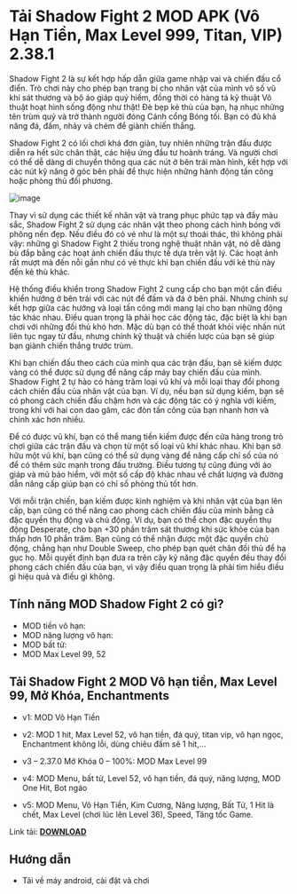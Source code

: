 # Tải Shadow Fight 2 MOD APK (Vô Hạn Tiền, Max Level 999, Titan, VIP) 2.38.1
Shadow Fight 2 là sự kết hợp hấp dẫn giữa game nhập vai và chiến đấu cổ điển. Trò chơi này cho phép bạn trang bị cho nhân vật của mình vô số vũ khí sát thương và bộ áo giáp quý hiếm, đồng thời có hàng tá kỹ thuật Võ thuật hoạt hình sống động như thật! Đè bẹp kẻ thù của bạn, hạ nhục những tên trùm quỷ và trở thành người đóng Cánh cổng Bóng tối. Bạn có đủ khả năng đá, đấm, nhảy và chém để giành chiến thắng.

Shadow Fight 2 có lối chơi khá đơn giản, tuy nhiên những trận đấu được diễn ra hết sức chân thật, các hiệu ứng đầu tư hoành tráng. Và người chơi có thể dễ dàng di chuyển thông qua các nút ở bên trái màn hình, kết hợp với các nút kỹ năng ở góc bên phải để thực hiện những hành động tấn công hoặc phòng thủ đối phương.

![image](https://github.com/user-attachments/assets/a670f8ea-82f7-40e1-85eb-56d16f1406ac)

Thay vì sử dụng các thiết kế nhân vật và trang phục phức tạp và đầy màu sắc, Shadow Fight 2 sử dụng các nhân vật theo phong cách hình bóng với phông nền đẹp. Nếu điều đó có vẻ như là một sự thoái thác, thì không phải vậy: những gì Shadow Fight 2 thiếu trong nghệ thuật nhân vật, nó dễ dàng bù đắp bằng các hoạt ảnh chiến đấu thực tế dựa trên vật lý. Các hoạt ảnh rất mượt mà đến nỗi gần như có vẻ thực khi bạn chiến đấu với kẻ thù này đến kẻ thù khác.

Hệ thống điều khiển trong Shadow Fight 2 cung cấp cho bạn một cần điều khiển hướng ở bên trái với các nút để đấm và đá ở bên phải. Nhưng chính sự kết hợp giữa các hướng và loại tấn công mới mang lại cho bạn những động tác khác nhau. Điều quan trọng là phải học các động tác, đặc biệt là khi bạn chơi với những đối thủ khó hơn. Mặc dù bạn có thể thoát khỏi việc nhấn nút liên tục ngay từ đầu, nhưng chính kỹ thuật và chiến lược của bạn sẽ giúp bạn giành chiến thắng trước trùm.

Khi bạn chiến đấu theo cách của mình qua các trận đấu, bạn sẽ kiếm được vàng có thể được sử dụng để nâng cấp máy bay chiến đấu của mình. Shadow Fight 2 tự hào có hàng trăm loại vũ khí và mỗi loại thay đổi phong cách chiến đấu của nhân vật của bạn. Ví dụ, nếu bạn sử dụng kiếm, bạn sẽ có phong cách chiến đấu chậm hơn và các động tác có ý nghĩa với kiếm, trong khi với hai con dao găm, các đòn tấn công của bạn nhanh hơn và chính xác hơn nhiều.

Để có được vũ khí, bạn có thể mang tiền kiếm được đến cửa hàng trong trò chơi giữa các trận đấu và chọn từ một số loại vũ khí khác nhau. Khi bạn sở hữu một vũ khí, bạn cũng có thể sử dụng vàng để nâng cấp chỉ số của nó để có thêm sức mạnh trong đấu trường. Điều tương tự cũng đúng với áo giáp và mũ bảo hiểm, với một số cấp độ khác nhau về chất lượng và đường dẫn nâng cấp giúp bạn có chỉ số phòng thủ tốt hơn.

Với mỗi trận chiến, bạn kiếm được kinh nghiệm và khi nhân vật của bạn lên cấp, bạn cũng có thể nâng cao phong cách chiến đấu của mình bằng cả đặc quyền thụ động và chủ động. Ví dụ, bạn có thể chọn đặc quyền thụ động Desperate, cho bạn +30 phần trăm sát thương khi sức khỏe của bạn thấp hơn 10 phần trăm. Bạn cũng có thể nhận được một đặc quyền chủ động, chẳng hạn như Double Sweep, cho phép bạn quét chân đối thủ để hạ gục họ. Mỗi quyết định bạn đưa ra trên cây kỹ năng đặc quyền đều thay đổi phong cách chiến đấu của bạn, vì vậy điều quan trọng là phải tìm hiểu điều gì hiệu quả và điều gì không.

## Tính năng MOD Shadow Fight 2 có gì?
- MOD tiền vô hạn: 
- MOD năng lượng vô hạn: 
- MOD bất tử: 
- MOD Max Level 99, 52 
## Tải Shadow Fight 2 MOD Vô hạn tiền, Max Level 99, Mở Khóa, Enchantments
- v1: MOD Vô Hạn Tiền

- v2: MOD 1 hit, Max Level 52, vô hạn tiền, đá quý, titan vip, vô hạn ngọc, Enchantment không lỗi, dùng chiêu đấm sẽ 1 hit,…

- v3 – 2.37.0 Mở Khóa 0 – 100%: MOD Max Level 99

- v4: MOD Menu, bất tử, Level 52, vô hạn tiền, đá quý, năng lượng, MOD One Hit, Bot ngáo

- v5: MOD Menu, Vô Hạn Tiền, Kim Cương, Năng lượng, Bất Tử, 1 Hit là chết, Max Level (chơi lúc lên Level 36), Speed, Tăng tốc Game.

Link tải: [**DOWNLOAD**](https://phanmemnet.com/tai-shadow-fight-2-mod-apk-vo-han-tien-max-level-999-titan-vip-2-37-0/)

## Hướng dẫn
- Tải về máy android, cài đặt và chơi
